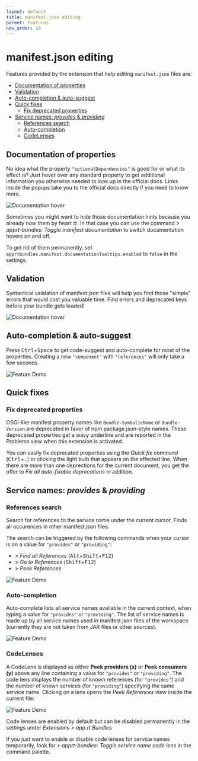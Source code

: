 ```yaml
---
layout: default
title: manifest.json editing
parent: Features
nav_order: 10
---
```

# manifest.json editing

Features provided by the extension that help editing `manifest.json` files are:

- [Documentation of properties](#documentation-of-properties)
- [Validation](#validation)
- [Auto-completion & auto-suggest](#auto-completion--auto-suggest)
- [Quick fixes](#quick-fixes)
  - [Fix deprecated properties](#fix-deprecated-properties)
- [Service names: _provides_ & _providing_](#service-names-provides--providing)
  - [References search](#references-search)
  - [Auto-completion](#auto-completion)
  - [CodeLenses](#codelenses)


## Documentation of properties

No idea what the property `"optionalDependencies"` is good for or what its effect is?
Just hover over any standard property to get additional information you otherwise needed to look up in the official docs.
Links inside the popups take you to the official docs directly if you need to know more.

![Documentation hover](../images/feature_manifest_doc.png)

Sometimes you might want to hide those documentation hints because you already now them by heart :nerd_face:.
In that case you can use the command *> apprt-bundles: Toggle manifest documentation* to switch documentation hovers on and off.

To get rid of them permanently, set `apprtbundles.manifest.documentationTooltips.enabled` to `false` in the settings.


## Validation

Syntactical validation of manifest.json files will help you find those "simple" errors that would cost you valuable time.
Find errors and deprecated keys before your bundle gets loaded!

![Documentation hover](../images/feature_manifest_validation.png)

## Auto-completion & auto-suggest

Press <kbd>Ctrl</kbd>+<kbd>Space</kbd> to get code-suggest and auto-complete for most of the properties.
Creating a new `"component"` with `"references"` will only take a few seconds.

![Feature Demo](../images/demo.gif)

## Quick fixes

### Fix deprecated properties

OSGi-like manifest property names like `Bundle-SymbolicName` or `Bundle-Version` are deprecated in favor of npm package.json-style names.
These deprecated properties get a wavy underline and are reported in the Problems view when this extension is activated.

You can easily fix deprecated properties using the *Quick fix* command (<kbd>Ctrl</kbd>+<kbd>.</kbd>) or clicking the light bulb that appears on the affected line.
When there are more than one deprections for the current document, you get the offer to *Fix all auto-fixable deprecations* in addition.

## Service names: _provides_ & _providing_

### References search

Search for references to the service name under the current cursor.
Finds all occurences in other manifest.json files.

The search can be triggered by the following commands when your cursor is on a value for `"provides"` or `"providing"`:

* \> _Find all References_ (<kbd>Alt</kbd>+<kbd>Shift</kbd>+<kbd>F12</kbd>)
* \> _Go to References_ (<kbd>Shift</kbd>+<kbd>F12</kbd>)
* \> _Peek References_

![Feature Demo](../images/feature_servicename_references.gif)

### Auto-completion

Auto-complete lists all service names available in the current context, when typing a value for `"provides"` or `"providing"`.
The list of service names is made up by all service names used in manifest.json files of the workspace (currently they are not taken from JAR files or other sources).

![Feature Demo](../images/feature_servicename_completion.gif)

### CodeLenses

A CodeLens is displayed as either **Peek providers (x)** or **Peek consumers (y)** above any line containing a value for `"provides"` or `"providing"`.
The code lens displays the number of known references (for `"provides"`) and the number of known services (for `"providing"`) specifying the same service name.
Clicking on a lens opens the *Peek References* view inside the current file:

![Feature Demo](../images/feature_servicename_codelens.gif)

Code lenses are enabled by default but can be disabled permanently in the settings under _Extensions > app.rt Bundles_

If you just want to enable or disable code lenses for service names temporarily, look for *> apprt-bundles: Toggle service name code lens* in the command palette.

